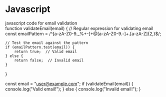 # Javascript
javascript code for email validation <br>
function validateEmail(email) {
    // Regular expression for validating email
    const emailPattern = /^[a-zA-Z0-9._%+-]+@[a-zA-Z0-9.-]+\.[a-zA-Z]{2,}$/;

    // Test the email against the pattern
    if (emailPattern.test(email)) {
        return true;  // Valid email
    } else {
        return false;  // Invalid email
    }
}

const email = "user@example.com";
if (validateEmail(email)) {
    console.log("Valid email!");
} else {
    console.log("Invalid email!");
}
